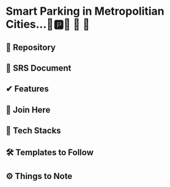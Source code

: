 # Smart Parking in Metropolitian Cities...🚦🅿️🚦  🚗 🚙
## 📌 Repository

## 🚗 SRS Document


    



## ✔ Features





 ## 🙌 Join Here





 ## 🔑 Tech Stacks






## 🛠 Templates to Follow





## ⚙️ Things to Note











